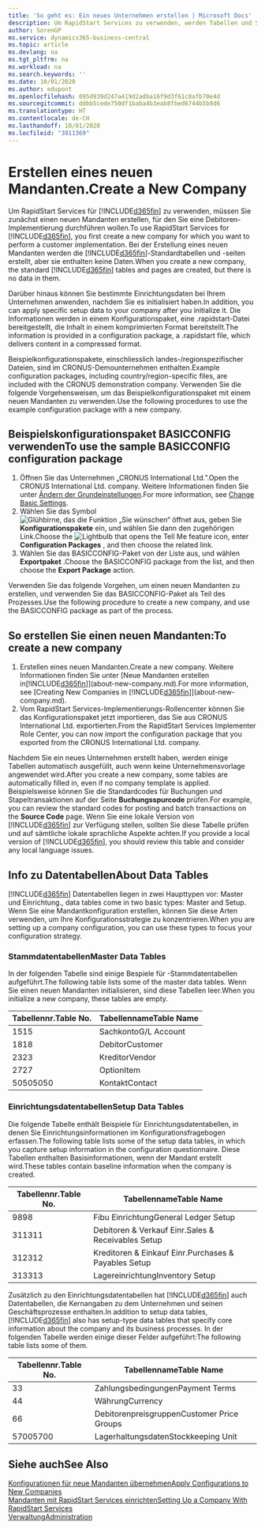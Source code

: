 ```yaml
---
title: 'So geht es: Ein neues Unternehmen erstellen | Microsoft Docs'
description: Um RapidStart Services zu verwenden, werden Tabellen und Seiten erstellt, aber sie enthalten keine Daten.
author: SorenGP
ms.service: dynamics365-business-central
ms.topic: article
ms.devlang: na
ms.tgt_pltfrm: na
ms.workload: na
ms.search.keywords: ''
ms.date: 10/01/2020
ms.author: edupont
ms.openlocfilehash: 095d939d247a419d2adba16f9d3f61c8afb70e4d
ms.sourcegitcommit: ddbb5cede750df1baba4b3eab8fbed6744b5b9d6
ms.translationtype: HT
ms.contentlocale: de-CH
ms.lasthandoff: 10/01/2020
ms.locfileid: "3911369"
---
```

# <a name="create-a-new-company"></a><span data-ttu-id="93605-103">Erstellen eines neuen Mandanten.</span><span class="sxs-lookup"><span data-stu-id="93605-103">Create a New Company</span></span>
<span data-ttu-id="93605-104">Um RapidStart Services für [!INCLUDE[d365fin](includes/d365fin_md.md)] zu verwenden, müssen Sie zunächst einen neuen Mandanten erstellen, für den Sie eine Debitoren-Implementierung durchführen wollen.</span><span class="sxs-lookup"><span data-stu-id="93605-104">To use RapidStart Services for [!INCLUDE[d365fin](includes/d365fin_md.md)], you first create a new company for which you want to perform a customer implementation.</span></span> <span data-ttu-id="93605-105">Bei der Erstellung eines neuen Mandanten werden die [!INCLUDE[d365fin](includes/d365fin_md.md)]-Standardtabellen und -seiten erstellt, aber sie enthalten keine Daten.</span><span class="sxs-lookup"><span data-stu-id="93605-105">When you create a new company, the standard [!INCLUDE[d365fin](includes/d365fin_md.md)] tables and pages are created, but there is no data in them.</span></span>

<span data-ttu-id="93605-106">Darüber hinaus können Sie bestimmte Einrichtungsdaten bei Ihrem Unternehmen anwenden, nachdem Sie es initialisiert haben.</span><span class="sxs-lookup"><span data-stu-id="93605-106">In addition, you can apply specific setup data to your company after you initialize it.</span></span> <span data-ttu-id="93605-107">Die Informationen werden in einem Konfigurationspaket, eine .rapidstart-Datei bereitgestellt, die Inhalt in einem komprimierten Format bereitstellt.</span><span class="sxs-lookup"><span data-stu-id="93605-107">The information is provided in a configuration package, a .rapidstart file, which delivers content in a compressed format.</span></span>  

<span data-ttu-id="93605-108">Beispielkonfigurationspakete, einschliesslich landes-/regionspezifischer Dateien, sind im CRONUS-Demounternehmen enthalten.</span><span class="sxs-lookup"><span data-stu-id="93605-108">Example configuration packages, including country/region-specific files, are included with the CRONUS demonstration company.</span></span> <span data-ttu-id="93605-109">Verwenden Sie die folgende Vorgehensweisen, um das Beispielkonfigurationspaket mit einem neuen Mandanten zu verwenden.</span><span class="sxs-lookup"><span data-stu-id="93605-109">Use the following procedures to use the example configuration package with a new company.</span></span>  

## <a name="to-use-the-sample-basicconfig-configuration-package"></a><span data-ttu-id="93605-110">Beispielskonfigurationspaket BASICCONFIG verwenden</span><span class="sxs-lookup"><span data-stu-id="93605-110">To use the sample BASICCONFIG configuration package</span></span>  
1. <span data-ttu-id="93605-111">Öffnen Sie das Unternehmen „CRONUS International Ltd.”.</span><span class="sxs-lookup"><span data-stu-id="93605-111">Open the CRONUS International Ltd. company.</span></span> <span data-ttu-id="93605-112">Weitere Informationen finden Sie unter [Ändern der Grundeinstellungen](ui-change-basic-settings.md).</span><span class="sxs-lookup"><span data-stu-id="93605-112">For more information, see [Change Basic Settings](ui-change-basic-settings.md).</span></span>
2. <span data-ttu-id="93605-113">Wählen Sie das Symbol ![Glühbirne, das die Funktion „Sie wünschen“ öffnet](media/ui-search/search_small.png "Tell Me-Funktion") aus, geben Sie **Konfigurationspakete** ein, und wählen Sie dann den zugehörigen Link.</span><span class="sxs-lookup"><span data-stu-id="93605-113">Choose the ![Lightbulb that opens the Tell Me feature](media/ui-search/search_small.png "Tell me what you want to do") icon, enter **Configuration Packages** , and then choose the related link.</span></span>  
3. <span data-ttu-id="93605-114">Wählen Sie das BASICCONFIG-Paket von der Liste aus, und wählen **Exportpaket** .</span><span class="sxs-lookup"><span data-stu-id="93605-114">Choose the BASICCONFIG package from the list, and then choose the **Export Package** action.</span></span>  

<span data-ttu-id="93605-115">Verwenden Sie das folgende Vorgehen, um einen neuen Mandanten zu erstellen, und verwenden Sie das BASICCONFIG-Paket als Teil des Prozesses.</span><span class="sxs-lookup"><span data-stu-id="93605-115">Use the following procedure to create a new company, and use the BASICCONFIG package as part of the process.</span></span>  

## <a name="to-create-a-new-company"></a><span data-ttu-id="93605-116">So erstellen Sie einen neuen Mandanten:</span><span class="sxs-lookup"><span data-stu-id="93605-116">To create a new company</span></span>  
1. <span data-ttu-id="93605-117">Erstellen eines neuen Mandanten.</span><span class="sxs-lookup"><span data-stu-id="93605-117">Create a new company.</span></span> <span data-ttu-id="93605-118">Weitere Informationen finden Sie unter [Neue Mandanten erstellen in[!INCLUDE[d365fin](includes/d365fin_md.md)]](about-new-company.md).</span><span class="sxs-lookup"><span data-stu-id="93605-118">For more information, see [Creating New Companies in [!INCLUDE[d365fin](includes/d365fin_md.md)]](about-new-company.md).</span></span>
2. <span data-ttu-id="93605-119">Vom RapidStart Services-Implementierungs-Rollencenter können Sie das Konfigurationspaket jetzt importieren, das Sie aus CRONUS International Ltd. exportierten.</span><span class="sxs-lookup"><span data-stu-id="93605-119">From the RapidStart Services Implementer Role Center, you can now import the configuration package that you exported from the CRONUS International Ltd. company.</span></span>

<span data-ttu-id="93605-120">Nachdem Sie ein neues Unternehmen erstellt haben, werden einige Tabellen automatisch ausgefüllt, auch wenn keine Unternehmensvorlage angewendet wird.</span><span class="sxs-lookup"><span data-stu-id="93605-120">After you create a new company, some tables are automatically filled in, even if no company template is applied.</span></span> <span data-ttu-id="93605-121">Beispielsweise können Sie die Standardcodes für Buchungen und Stapeltransaktionen auf der Seite **Buchungsspurcode** prüfen.</span><span class="sxs-lookup"><span data-stu-id="93605-121">For example, you can review the standard codes for posting and batch transactions on the **Source Code** page.</span></span> <span data-ttu-id="93605-122">Wenn Sie eine lokale Version von [!INCLUDE[d365fin](includes/d365fin_md.md)] zur Verfügung stellen, sollten Sie diese Tabelle prüfen und auf sämtliche lokale sprachliche Aspekte achten.</span><span class="sxs-lookup"><span data-stu-id="93605-122">If you provide a local version of [!INCLUDE[d365fin](includes/d365fin_md.md)], you should review this table and consider any local language issues.</span></span>

## <a name="about-data-tables"></a><span data-ttu-id="93605-123">Info zu Datentabellen</span><span class="sxs-lookup"><span data-stu-id="93605-123">About Data Tables</span></span>
[!INCLUDE[d365fin](includes/d365fin_md.md)]  <span data-ttu-id="93605-124">Datentabellen liegen in zwei Haupttypen vor: Master und Einrichtung.</span><span class="sxs-lookup"><span data-stu-id="93605-124">, data tables come in two basic types: Master and Setup.</span></span> <span data-ttu-id="93605-125">Wenn Sie eine Mandantkonfiguration erstellen, können Sie diese Arten verwenden, um Ihre Konfigurationsstrategie zu konzentrieren.</span><span class="sxs-lookup"><span data-stu-id="93605-125">When you are setting up a company configuration, you can use these types to focus your configuration strategy.</span></span>  

### <a name="master-data-tables"></a><span data-ttu-id="93605-126">Stammdatentabellen</span><span class="sxs-lookup"><span data-stu-id="93605-126">Master Data Tables</span></span>  
<span data-ttu-id="93605-127">In der folgenden Tabelle sind einige Bespiele für -Stammdatentabellen aufgeführt.</span><span class="sxs-lookup"><span data-stu-id="93605-127">The following table lists some of the master data tables.</span></span> <span data-ttu-id="93605-128">Wenn Sie einen neuen Mandanten initialisieren, sind diese Tabellen leer.</span><span class="sxs-lookup"><span data-stu-id="93605-128">When you initialize a new company, these tables are empty.</span></span>  

|<span data-ttu-id="93605-129">Tabellennr.</span><span class="sxs-lookup"><span data-stu-id="93605-129">Table No.</span></span>|<span data-ttu-id="93605-130">Tabellenname</span><span class="sxs-lookup"><span data-stu-id="93605-130">Table Name</span></span>|  
|-------------------|--------------------|  
|<span data-ttu-id="93605-131">15</span><span class="sxs-lookup"><span data-stu-id="93605-131">15</span></span>|<span data-ttu-id="93605-132">Sachkonto</span><span class="sxs-lookup"><span data-stu-id="93605-132">G/L Account</span></span>|  
|<span data-ttu-id="93605-133">18</span><span class="sxs-lookup"><span data-stu-id="93605-133">18</span></span>|<span data-ttu-id="93605-134">Debitor</span><span class="sxs-lookup"><span data-stu-id="93605-134">Customer</span></span>|  
|<span data-ttu-id="93605-135">23</span><span class="sxs-lookup"><span data-stu-id="93605-135">23</span></span>|<span data-ttu-id="93605-136">Kreditor</span><span class="sxs-lookup"><span data-stu-id="93605-136">Vendor</span></span>|  
|<span data-ttu-id="93605-137">27</span><span class="sxs-lookup"><span data-stu-id="93605-137">27</span></span>|<span data-ttu-id="93605-138">Option</span><span class="sxs-lookup"><span data-stu-id="93605-138">Item</span></span>|  
|<span data-ttu-id="93605-139">5050</span><span class="sxs-lookup"><span data-stu-id="93605-139">5050</span></span>|<span data-ttu-id="93605-140">Kontakt</span><span class="sxs-lookup"><span data-stu-id="93605-140">Contact</span></span>|  

### <a name="setup-data-tables"></a><span data-ttu-id="93605-141">Einrichtungsdatentabellen</span><span class="sxs-lookup"><span data-stu-id="93605-141">Setup Data Tables</span></span>  
<span data-ttu-id="93605-142">Die folgende Tabelle enthält Beispiele für Einrichtungsdatentabellen, in denen Sie Einrichtungsinformationen im Konfigurationsfragebogen erfassen.</span><span class="sxs-lookup"><span data-stu-id="93605-142">The following table lists some of the setup data tables, in which you capture setup information in the configuration questionnaire.</span></span> <span data-ttu-id="93605-143">Diese Tabellen enthalten Basisinformationen, wenn der Mandant erstellt wird.</span><span class="sxs-lookup"><span data-stu-id="93605-143">These tables contain baseline information when the company is created.</span></span>  

|<span data-ttu-id="93605-144">Tabellennr.</span><span class="sxs-lookup"><span data-stu-id="93605-144">Table No.</span></span>|<span data-ttu-id="93605-145">Tabellenname</span><span class="sxs-lookup"><span data-stu-id="93605-145">Table Name</span></span>|  
|-------------------|--------------------|  
|<span data-ttu-id="93605-146">98</span><span class="sxs-lookup"><span data-stu-id="93605-146">98</span></span>|<span data-ttu-id="93605-147">Fibu Einrichtung</span><span class="sxs-lookup"><span data-stu-id="93605-147">General Ledger Setup</span></span>|  
|<span data-ttu-id="93605-148">311</span><span class="sxs-lookup"><span data-stu-id="93605-148">311</span></span>|<span data-ttu-id="93605-149">Debitoren & Verkauf Einr.</span><span class="sxs-lookup"><span data-stu-id="93605-149">Sales & Receivables Setup</span></span>|  
|<span data-ttu-id="93605-150">312</span><span class="sxs-lookup"><span data-stu-id="93605-150">312</span></span>|<span data-ttu-id="93605-151">Kreditoren & Einkauf Einr.</span><span class="sxs-lookup"><span data-stu-id="93605-151">Purchases & Payables Setup</span></span>|  
|<span data-ttu-id="93605-152">313</span><span class="sxs-lookup"><span data-stu-id="93605-152">313</span></span>|<span data-ttu-id="93605-153">Lagereinrichtung</span><span class="sxs-lookup"><span data-stu-id="93605-153">Inventory Setup</span></span>|  

<span data-ttu-id="93605-154">Zusätzlich zu den Einrichtungsdatentabellen hat [!INCLUDE[d365fin](includes/d365fin_md.md)] auch Datentabellen, die Kernangaben zu dem Unternehmen und seinen Geschäftsprozesse enthalten.</span><span class="sxs-lookup"><span data-stu-id="93605-154">In addition to setup data tables, [!INCLUDE[d365fin](includes/d365fin_md.md)] also has setup-type data tables that specify core information about the company and its business processes.</span></span> <span data-ttu-id="93605-155">In der folgenden Tabelle werden einige dieser Felder aufgeführt:</span><span class="sxs-lookup"><span data-stu-id="93605-155">The following table lists some of them.</span></span>  

|<span data-ttu-id="93605-156">Tabellennr.</span><span class="sxs-lookup"><span data-stu-id="93605-156">Table No.</span></span>|<span data-ttu-id="93605-157">Tabellenname</span><span class="sxs-lookup"><span data-stu-id="93605-157">Table Name</span></span>|  
|-------------------|--------------------|  
|<span data-ttu-id="93605-158">3</span><span class="sxs-lookup"><span data-stu-id="93605-158">3</span></span>|<span data-ttu-id="93605-159">Zahlungsbedingungen</span><span class="sxs-lookup"><span data-stu-id="93605-159">Payment Terms</span></span>|  
|<span data-ttu-id="93605-160">4</span><span class="sxs-lookup"><span data-stu-id="93605-160">4</span></span>|<span data-ttu-id="93605-161">Währung</span><span class="sxs-lookup"><span data-stu-id="93605-161">Currency</span></span>|  
|<span data-ttu-id="93605-162">6</span><span class="sxs-lookup"><span data-stu-id="93605-162">6</span></span>|<span data-ttu-id="93605-163">Debitorenpreisgruppen</span><span class="sxs-lookup"><span data-stu-id="93605-163">Customer Price Groups</span></span>|  
|<span data-ttu-id="93605-164">5700</span><span class="sxs-lookup"><span data-stu-id="93605-164">5700</span></span>|<span data-ttu-id="93605-165">Lagerhaltungsdaten</span><span class="sxs-lookup"><span data-stu-id="93605-165">Stockkeeping Unit</span></span>|

  

## <a name="see-also"></a><span data-ttu-id="93605-166">Siehe auch</span><span class="sxs-lookup"><span data-stu-id="93605-166">See Also</span></span>  
[<span data-ttu-id="93605-167">Konfigurationen für neue Mandanten übernehmen</span><span class="sxs-lookup"><span data-stu-id="93605-167">Apply Configurations to New Companies</span></span>](admin-apply-configuration-to-new-companies.md)  
[<span data-ttu-id="93605-168">Mandanten mit RapidStart Services einrichten</span><span class="sxs-lookup"><span data-stu-id="93605-168">Setting Up a Company With RapidStart Services</span></span>](admin-set-up-a-company-with-rapidstart.md)  
[<span data-ttu-id="93605-169">Verwaltung</span><span class="sxs-lookup"><span data-stu-id="93605-169">Administration</span></span>](admin-setup-and-administration.md)
